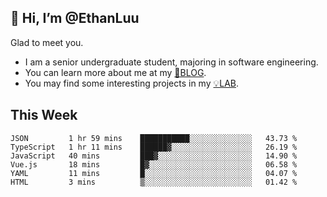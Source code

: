 ## 👋 Hi, I’m @EthanLuu

Glad to meet you.

- I am a senior undergraduate student, majoring in software engineering.
- You can learn more about me at my [📝BLOG](https://blog.ethanloo.cn).
- You may find some interesting projects in my [💡LAB](https://lab.ethanloo.cn).

## This Week
<!--START_SECTION:waka-->

```text
JSON         1 hr 59 mins    ███████████░░░░░░░░░░░░░░   43.73 %
TypeScript   1 hr 11 mins    ██████▓░░░░░░░░░░░░░░░░░░   26.19 %
JavaScript   40 mins         ███▓░░░░░░░░░░░░░░░░░░░░░   14.90 %
Vue.js       18 mins         █▓░░░░░░░░░░░░░░░░░░░░░░░   06.58 %
YAML         11 mins         █░░░░░░░░░░░░░░░░░░░░░░░░   04.07 %
HTML         3 mins          ▒░░░░░░░░░░░░░░░░░░░░░░░░   01.42 %
```

<!--END_SECTION:waka-->
